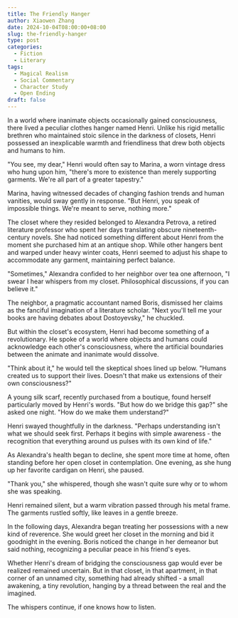```yaml
---
title: The Friendly Hanger
author: Xiaowen Zhang
date: 2024-10-04T08:00:00+08:00
slug: the-friendly-hanger
type: post
categories:
  - Fiction
  - Literary
tags:
  - Magical Realism
  - Social Commentary
  - Character Study
  - Open Ending
draft: false
---
```


In a world where inanimate objects occasionally gained consciousness, there lived a peculiar clothes hanger named Henri. Unlike his rigid metallic brethren who maintained stoic silence in the darkness of closets, Henri possessed an inexplicable warmth and friendliness that drew both objects and humans to him.

"You see, my dear," Henri would often say to Marina, a worn vintage dress who hung upon him, "there's more to existence than merely supporting garments. We're all part of a greater tapestry."

Marina, having witnessed decades of changing fashion trends and human vanities, would sway gently in response. "But Henri, you speak of impossible things. We're meant to serve, nothing more."

The closet where they resided belonged to Alexandra Petrova, a retired literature professor who spent her days translating obscure nineteenth-century novels. She had noticed something different about Henri from the moment she purchased him at an antique shop. While other hangers bent and warped under heavy winter coats, Henri seemed to adjust his shape to accommodate any garment, maintaining perfect balance.

"Sometimes," Alexandra confided to her neighbor over tea one afternoon, "I swear I hear whispers from my closet. Philosophical discussions, if you can believe it."

The neighbor, a pragmatic accountant named Boris, dismissed her claims as the fanciful imagination of a literature scholar. "Next you'll tell me your books are having debates about Dostoyevsky," he chuckled.

But within the closet's ecosystem, Henri had become something of a revolutionary. He spoke of a world where objects and humans could acknowledge each other's consciousness, where the artificial boundaries between the animate and inanimate would dissolve.

"Think about it," he would tell the skeptical shoes lined up below. "Humans created us to support their lives. Doesn't that make us extensions of their own consciousness?"

A young silk scarf, recently purchased from a boutique, found herself particularly moved by Henri's words. "But how do we bridge this gap?" she asked one night. "How do we make them understand?"

Henri swayed thoughtfully in the darkness. "Perhaps understanding isn't what we should seek first. Perhaps it begins with simple awareness - the recognition that everything around us pulses with its own kind of life."

As Alexandra's health began to decline, she spent more time at home, often standing before her open closet in contemplation. One evening, as she hung up her favorite cardigan on Henri, she paused.

"Thank you," she whispered, though she wasn't quite sure why or to whom she was speaking.

Henri remained silent, but a warm vibration passed through his metal frame. The garments rustled softly, like leaves in a gentle breeze.

In the following days, Alexandra began treating her possessions with a new kind of reverence. She would greet her closet in the morning and bid it goodnight in the evening. Boris noticed the change in her demeanor but said nothing, recognizing a peculiar peace in his friend's eyes.

Whether Henri's dream of bridging the consciousness gap would ever be realized remained uncertain. But in that closet, in that apartment, in that corner of an unnamed city, something had already shifted - a small awakening, a tiny revolution, hanging by a thread between the real and the imagined.

The whispers continue, if one knows how to listen.